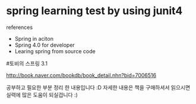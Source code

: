 # spring learning test by using junit4

references 

- Spring in aciton
- Spring 4.0 for developer
- Learing spring from source code

#토비의 스프링 3.1

http://book.naver.com/bookdb/book_detail.nhn?bid=7006516

공부하고 필요한 부분 정리 한 내용입니다 :D
자세한 내용은 책을 구매하셔서 읽으시면 실력에 많은 도움이 되실겁니다 :)
